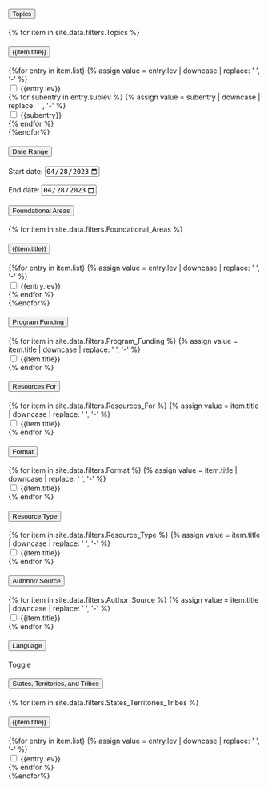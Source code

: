 <div class="usa-accordion accordion">
  <h4 class="usa-accordion__heading">
    <button
      class="usa-accordion__button"
      aria-expanded="true"
      aria-controls="a1"
    >
      Topics
    </button>
  </h4>
  <div id="a1" class="usa-accordion__content usa-prose">
    <div class="usa-accordion accordion">
        {% for item in site.data.filters.Topics %}
            <h4 class="usa-accordion__heading">
                <button            
                class="usa-accordion__button"
                aria-expanded="false"
                aria-controls="b{{forloop.index}}">
                    {{item.title}}
                </button>
            </h4>
            <div id="b{{forloop.index}}" class="usa-accordion__content usa-prose">
              {%for entry in item.list}
                {% assign value = entry.lev | downcase | replace: ' ', '-' %}
                <div class="usa-checkbox">
                    <input class="usa-checkbox__input"
                    id="check-{{value}}"
                    type="checkbox"
                    name="{{category}}"
                    value="{{value}}"
                    />
                    <label class="usa-checkbox__label" for="check-{{value}}">
                        {{entry.lev}}
                    </label>
                </div>
                <div class="sublev">
                  {% for subentry in entry.sublev %}
                  {% assign value = subentry | downcase | replace: ' ', '-' %}
                  <div class="usa-checkbox">
                      <input class="usa-checkbox__input"
                      id="check-{{value}}"
                      type="checkbox"
                      name="{{category}}"
                      value="{{value}}"
                      />
                      <label class="usa-checkbox__label" for="check-{{value}}">
                          {{subentry}}
                      </label>
                  </div>
                </div>
              {% endfor %}
            </div>
        {%endfor%}
    </div>
  </div>
  <h4 class="usa-accordion__heading">
    <button
      class="usa-accordion__button"
      aria-expanded="false"
      aria-controls="a2"
    >
      Date Range
    </button>
  </h4>
  <div id="a2" class="usa-accordion__content usa-prose">
    <label for="start">Start date:</label>
    <input type="date" id="start" name="date-start"
          value="2023-04-28"
          min="1960-04-28" max="2023-04-28"
          style="margin-bottom: 1rem;">
    <br>
    <label for="start">End date:</label>
    <input type="date" id="end" name="date-end"
          value="2023-04-28"
          min="1960-04-28" max="2023-04-28">
  </div>
  <h4 class="usa-accordion__heading">
    <button
      class="usa-accordion__button"
      aria-expanded="false"
      aria-controls="a3"
    >
      Foundational Areas
    </button>
  </h4>
  <div id="a3" class="usa-accordion__content usa-prose">
    <div class="usa-accordion accordion">
        {% for item in site.data.filters.Foundational_Areas %}
            <h4 class="usa-accordion__heading">
                <button            
                class="usa-accordion__button"
                aria-expanded="false"
                aria-controls="d{{forloop.index}}">
                    {{item.title}}
                </button>
            </h4>
            <div id="d{{forloop.index}}" class="usa-accordion__content usa-prose">
              {%for entry in item.list}
                {% assign value = entry.lev | downcase | replace: ' ', '-' %}
                <div class="usa-checkbox">
                    <input class="usa-checkbox__input"
                    id="check-{{value}}"
                    type="checkbox"
                    name="{{category}}"
                    value="{{value}}"
                    />
                    <label class="usa-checkbox__label" for="check-{{value}}">
                        {{entry.lev}}
                    </label>
                </div>
              {% endfor %}
            </div>
        {%endfor%}
    </div>
  </div>
  <h4 class="usa-accordion__heading">
    <button
      class="usa-accordion__button"
      aria-expanded="false"
      aria-controls="a4"
    >
      Program Funding
    </button>
  </h4>
  <div id="a4" class="usa-accordion__content usa-prose">
    {% for item in site.data.filters.Program_Funding %}
      {% assign value = item.title | downcase | replace: ' ', '-' %}
      <div class="usa-checkbox">
          <input class="usa-checkbox__input"
          id="check-{{value}}"
          type="checkbox"
          name="{{category}}"
          value="{{value}}"
          />
          <label class="usa-checkbox__label" for="check-{{value}}">
              {{item.title}}
          </label>
      </div>
    {% endfor %}
  </div>
  <h4 class="usa-accordion__heading">
    <button
      class="usa-accordion__button"
      aria-expanded="false"
      aria-controls="a5"
    >
      Resources For
    </button>
  </h4>
  <div id="a5" class="usa-accordion__content usa-prose">
    {% for item in site.data.filters.Resources_For %}
      {% assign value = item.title | downcase | replace: ' ', '-' %}
      <div class="usa-checkbox">
          <input class="usa-checkbox__input"
          id="check-{{value}}"
          type="checkbox"
          name="{{category}}"
          value="{{value}}"
          />
          <label class="usa-checkbox__label" for="check-{{value}}">
              {{item.title}}
          </label>
      </div>
    {% endfor %}
  </div>
  <h4 class="usa-accordion__heading">
    <button
      class="usa-accordion__button"
      aria-expanded="false"
      aria-controls="a6"
    >
      Format
    </button>
  </h4>
  <div id="a6" class="usa-accordion__content usa-prose">
    {% for item in site.data.filters.Format %}
      {% assign value = item.title | downcase | replace: ' ', '-' %}
      <div class="usa-checkbox">
          <input class="usa-checkbox__input"
          id="check-{{value}}"
          type="checkbox"
          name="{{category}}"
          value="{{value}}"
          />
          <label class="usa-checkbox__label" for="check-{{value}}">
              {{item.title}}
          </label>
      </div>
    {% endfor %}
  </div>
  <h4 class="usa-accordion__heading">
    <button
      class="usa-accordion__button"
      aria-expanded="false"
      aria-controls="a7"
    >
      Resource Type
    </button>
  </h4>
  <div id="a7" class="usa-accordion__content usa-prose">
    {% for item in site.data.filters.Resource_Type %}
      {% assign value = item.title | downcase | replace: ' ', '-' %}
      <div class="usa-checkbox">
          <input class="usa-checkbox__input"
          id="check-{{value}}"
          type="checkbox"
          name="{{category}}"
          value="{{value}}"
          />
          <label class="usa-checkbox__label" for="check-{{value}}">
              {{item.title}}
          </label>
      </div>
    {% endfor %}
  </div>
  <h4 class="usa-accordion__heading">
    <button
      class="usa-accordion__button"
      aria-expanded="false"
      aria-controls="a8"
    >
      Authhor/ Source
    </button>
  </h4>
  <div id="a8" class="usa-accordion__content usa-prose">
    {% for item in site.data.filters.Author_Source %}
      {% assign value = item.title | downcase | replace: ' ', '-' %}
      <div class="usa-checkbox">
          <input class="usa-checkbox__input"
          id="check-{{value}}"
          type="checkbox"
          name="{{category}}"
          value="{{value}}"
          />
          <label class="usa-checkbox__label" for="check-{{value}}">
              {{item.title}}
          </label>
      </div>
    {% endfor %}
  </div>
  <h4 class="usa-accordion__heading">
    <button
      class="usa-accordion__button"
      aria-expanded="false"
      aria-controls="a9"
    >
      Language
    </button>
  </h4>
  <div id="a9" class="usa-accordion__content usa-prose">
    Toggle
  </div>
  <h4 class="usa-accordion__heading">
    <button
      class="usa-accordion__button"
      aria-expanded="true"
      aria-controls="a10"
    >
      States, Territories, and Tribes
    </button>
  </h4>
  <div id="a10" class="usa-accordion__content usa-prose">
    <div class="usa-accordion accordion">
        {% for item in site.data.filters.States_Territories_Tribes %}
            <h4 class="usa-accordion__heading">
                <button            
                class="usa-accordion__button"
                aria-expanded="false"
                aria-controls="g{{forloop.index}}">
                    {{item.title}}
                </button>
            </h4>
            <div id="g{{forloop.index}}" class="usa-accordion__content usa-prose">
              {%for entry in item.list}
                {% assign value = entry.lev | downcase | replace: ' ', '-' %}
                <div class="usa-checkbox">
                    <input class="usa-checkbox__input"
                    id="check-{{value}}"
                    type="checkbox"
                    name="{{category}}"
                    value="{{value}}"
                    />
                    <label class="usa-checkbox__label" for="check-{{value}}">
                        {{entry.lev}}
                    </label>
                </div>
              {% endfor %}
            </div>
        {%endfor%}
    </div>
  </div>
</div>

